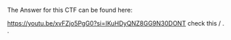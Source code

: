 The Answer for this CTF can be found here:

https://youtu.be/xvFZjo5PgG0?si=IKuHDyQNZ8GG9N30DONT check this / . .

